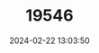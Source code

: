 ---
title: "19546"
category: "Rhinolophus landeri"
draft: false
date: 2024-02-22 13:03:50
languages:
  English: ["Lander's Horseshoe Bat"]
---